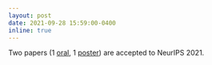 ```yaml
---
layout: post
date: 2021-09-28 15:59:00-0400
inline: true
---
```


Two papers (1 [oral](http://www.cvlibs.net/publications/Peng2021NEURIPS.pdf), 1 [poster](http://www.cvlibs.net/publications/Schwarz2021NEURIPS.pdf)) are accepted to NeurIPS 2021.
